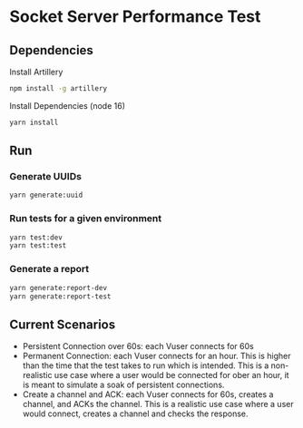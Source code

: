 # Socket Server Performance Test

## Dependencies
Install Artillery
```bash
npm install -g artillery
```

Install Dependencies (node 16)
```bash
yarn install
```

## Run
### Generate UUIDs
```bash
yarn generate:uuid
```


### Run tests for a given environment
```bash
yarn test:dev
yarn test:test
```

### Generate a report
```bash
yarn generate:report-dev
yarn generate:report-test
```

## Current Scenarios
- Persistent Connection over 60s: each Vuser connects for 60s
- Permanent Connection: each Vuser connects for an hour. This is higher than the time that the test takes to run which is intended. This is a non-realistic use case where a user would be connected for ober an hour, it is meant to simulate a soak of persistent connections.
- Create a channel and ACK: each Vuser connects for 60s, creates a channel, and ACKs the channel. This is a realistic use case where a user would connect, creates a channel and checks the response.